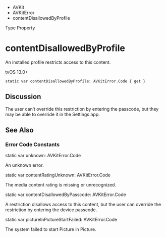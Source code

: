 

- AVKit
- AVKitError
-  contentDisallowedByProfile 

Type Property

# contentDisallowedByProfile

An installed profile restricts access to this content.

tvOS 13.0+

``` source
static var contentDisallowedByProfile: AVKitError.Code { get }
```

## Discussion

The user can’t override this restriction by entering the passcode, but they may be able to override it in the Settings app.

## See Also

### Error Code Constants

static var unknown: AVKitError.Code

An unknown error.

static var contentRatingUnknown: AVKitError.Code

The media content rating is missing or unrecognized.

static var contentDisallowedByPasscode: AVKitError.Code

A restriction disallows access to this content, but the user can override the restriction by entering the device passcode.

static var pictureInPictureStartFailed: AVKitError.Code

The system failed to start Picture in Picture.

